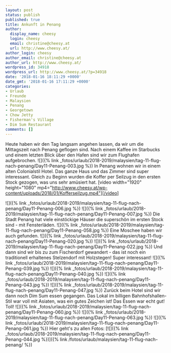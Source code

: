 ```yaml
---
layout: post
status: publish
published: true
title: Ankunft in Penang
author:
  display_name: cheesy
  login: cheesy
  email: christine@cheesy.at
  url: http://www.cheesy.at/
author_login: cheesy
author_email: christine@cheesy.at
author_url: http://www.cheesy.at/
wordpress_id: 34918
wordpress_url: http://www.cheesy.at/?p=34918
date: '2018-01-16 18:11:29 +0000'
date_gmt: '2018-01-16 17:11:29 +0000'
categories:
- Urlaub
- Freunde
- Malaysien
- Penang
- Georgetown
- Chow Jetty
- Fisherman's Village
- Dim Sum Restaurant
comments: []
---
```

Heute haben wir den Tag langsam angehen lassen, da wir um die Mittagszeit nach Penang geflogen sind. Nach einem Kaffee im Starbucks und einem letzten Blick über den Hafen sind wir zum Flughafen aufgebrochen.
![]({% link _fotos/urlaub/2018-2019/malaysien/tag-11-flug-nach-penang/Day11-Penang-003.jpg %})
In Penang wohnen wir in einem alten Colonialstil Hotel. Das ganze Haus und das Zimmer sind super interessant. Gleich zu Beginn wurden die Koffer per Seilzug in den ersten Stock gezogen, was uns sehr amüsiert hat.
[video width="1920" height="1080" mp4="http://www.cheesy.at/wp-content/uploads/2018/01/Kofferseilzug.mp4"][/video]
<!--more-->
![]({% link _fotos/urlaub/2018-2019/malaysien/tag-11-flug-nach-penang/Day11-Penang-006.jpg %})
![]({% link _fotos/urlaub/2018-2019/malaysien/tag-11-flug-nach-penang/Day11-Penang-007.jpg %})
Die Stadt Penang hat viele einstöckige Häuser die superschön im ersten Stock sind - mit Fensterläden.
![]({% link _fotos/urlaub/2018-2019/malaysien/tag-11-flug-nach-penang/Day11-Penang-058.jpg %})
Eine Moschee haben wir auch gefunden.
![]({% link _fotos/urlaub/2018-2019/malaysien/tag-11-flug-nach-penang/Day11-Penang-020.jpg %})
![]({% link _fotos/urlaub/2018-2019/malaysien/tag-11-flug-nach-penang/Day11-Penang-022.jpg %})
Und dann sind wir bis zu zum Fischerdorf gewandert - das ist noch ein traditionell erhaltenes Stelzendorf mit Holzstegen! Super interessant!
![]({% link _fotos/urlaub/2018-2019/malaysien/tag-11-flug-nach-penang/Day11-Penang-039.jpg %})
![]({% link _fotos/urlaub/2018-2019/malaysien/tag-11-flug-nach-penang/Day11-Penang-040.jpg %})
![]({% link _fotos/urlaub/2018-2019/malaysien/tag-11-flug-nach-penang/Day11-Penang-043.jpg %})
![]({% link _fotos/urlaub/2018-2019/malaysien/tag-11-flug-nach-penang/Day11-Penang-047.jpg %})
Zurück beim Hotel sind wir dann noch Dim Sum essen gegangen. Das Lokal im billigen Bahnhofshallen-Stil war voll mit Asiaten, was ein gutes Zeichen ist! Das Essen war echt gut! Toll!
![]({% link _fotos/urlaub/2018-2019/malaysien/tag-11-flug-nach-penang/Day11-Penang-060.jpg %})
![]({% link _fotos/urlaub/2018-2019/malaysien/tag-11-flug-nach-penang/Day11-Penang-063.jpg %})
![]({% link _fotos/urlaub/2018-2019/malaysien/tag-11-flug-nach-penang/Day11-Penang-061.jpg %})
Hier geht's zu allen Fotos:
[![]({% link _fotos/urlaub/2018-2019/malaysien/tag-11-flug-nach-penang/Day11-Penang-044.jpg %})]({% link /fotos/urlaub/malaysien/tag-11-flug-nach-penang/ %})
